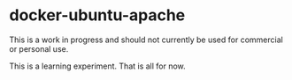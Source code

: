 # docker-ubuntu-apache

This is a work in progress and should not currently be used for commercial or personal use.

This is a learning experiment. That is all for now.
